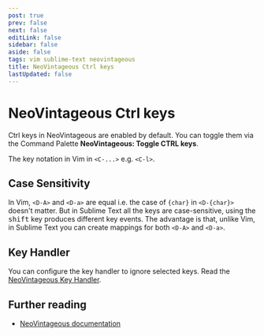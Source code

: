 ```yaml
---
post: true
prev: false
next: false
editLink: false
sidebar: false
aside: false
tags: vim sublime-text neovintageous
title: NeoVintageous Ctrl keys
lastUpdated: false
---
```


# NeoVintageous Ctrl keys

Ctrl keys in NeoVintageous are enabled by default. You can toggle them via the Command Palette **NeoVintageous: Toggle CTRL keys**.

The key notation in Vim in `<C-...>` e.g. `<C-l>`.

## Case Sensitivity

In Vim, `<D-A>` and `<D-a>` are equal i.e. the case of `{char}` in `<D-{char}>` doesn't matter. But in Sublime Text all the keys are case-sensitive, using the <kbd>shift</kbd> key produces different key events. The advantage is that, unlike Vim, in Sublime Text you can create mappings for both `<D-A>` and `<D-a>`.

## Key Handler

You can configure the key handler to ignore selected keys. Read the [NeoVintageous Key Handler](/2022/09/22/neovintageous-key-handler/).

## Further reading

* [NeoVintageous documentation](https://neovintageous.github.io/?ref=blog.gerardroche.com)
